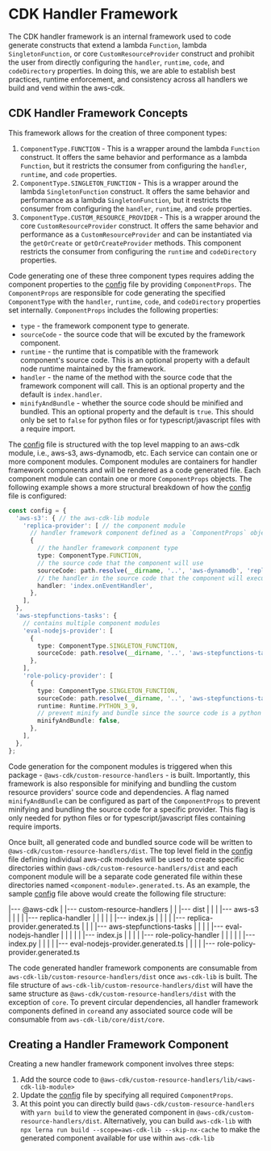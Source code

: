# CDK Handler Framework

The CDK handler framework is an internal framework used to code generate constructs that extend a lambda `Function`, lambda `SingletonFunction`, or core `CustomResourceProvider` construct and prohibit the user from directly configuring the `handler`, `runtime`, `code`, and `codeDirectory` properties.  In doing this, we are able to establish best practices, runtime enforcement, and consistency across all handlers we build and vend within the aws-cdk.

## CDK Handler Framework Concepts

This framework allows for the creation of three component types:
1. `ComponentType.FUNCTION` - This is a wrapper around the lambda `Function` construct. It offers the same behavior and performance as a lambda `Function`, but it restricts the consumer from configuring the `handler`, `runtime`, and `code` properties.
2. `ComponentType.SINGLETON_FUNCTION` - This is a wrapper around the lambda `SingletonFunction` construct. It offers the same behavior and performance as a lambda `SingletonFunction`, but it restricts the consumer from configuring the `handler`, `runtime`, and `code` properties.
3. `ComponentType.CUSTOM_RESOURCE_PROVIDER` - This is a wrapper around the core `CustomResourceProvider` construct. It offers the same behavior and performance as a `CustomResourceProvider` and can be instantiated via the `getOrCreate` or `getOrCreateProvider` methods. This component restricts the consumer from configuring the `runtime` and `codeDirectory` properties.

Code generating one of these three component types requires adding the component properties to the [config](./config.ts) file by providing `ComponentProps`. The `ComponentProps` are responsible for code generating the specified `ComponentType` with the `handler`, `runtime`, `code`, and `codeDirectory` properties set internally. `ComponentProps` includes the following properties:
- `type` - the framework component type to generate.
- `sourceCode` - the source code that will be excuted by the framework component.
- `runtime` - the runtime that is compatible with the framework component's source code. This is an optional property with a default node runtime maintained by the framework.
- `handler` - the name of the method with the source code that the framework component will call. This is an optional property and the default is `index.handler`.
- `minifyAndBundle` - whether the source code should be minified and bundled. This an optional property and the default is `true`. This should only be set to `false` for python files or for typescript/javascript files with a require import.

The [config](./config.ts) file is structured with the top level mapping to an aws-cdk module, i.e., aws-s3, aws-dynamodb, etc. Each service can contain one or more component modules. Component modules are containers for handler framework components and will be rendered as a code generated file. Each component module can contain one or more `ComponentProps` objects. The following example shows a more structural breakdown of how the [config](./config.ts) file is configured:

```ts
const config = {
  'aws-s3': { // the aws-cdk-lib module
    'replica-provider': [ // the component module
      // handler framework component defined as a `ComponentProps` object
      {
        // the handler framework component type
        type: ComponentType.FUNCTION,
        // the source code that the component will use
        sourceCode: path.resolve(__dirname, '..', 'aws-dynamodb', 'replica-handler', 'index.ts'),
        // the handler in the source code that the component will execute
        handler: 'index.onEventHandler',
      },
    ],
  },
  'aws-stepfunctions-tasks': {
    // contains multiple component modules
    'eval-nodejs-provider': [
      {
        type: ComponentType.SINGLETON_FUNCTION,
        sourceCode: path.resolve(__dirname, '..', 'aws-stepfunctions-tasks', 'eval-nodejs-handler', 'index.ts'),
      },
    ],
    'role-policy-provider': [
      {
        type: ComponentType.SINGLETON_FUNCTION,
        sourceCode: path.resolve(__dirname, '..', 'aws-stepfunctions-tasks', 'role-policy-handler', 'index.py'),
        runtime: Runtime.PYTHON_3_9,
        // prevent minify and bundle since the source code is a python file
        minifyAndBundle: false,
      },
    ],
  },
};
```

Code generation for the component modules is triggered when this package - `@aws-cdk/custom-resource-handlers` - is built. Importantly, this framework is also responsible for minifying and bundling the custom resource providers' source code and dependencies. A flag named `minifyAndBundle` can be configured as part of the `ComponentProps` to prevent minifying and bundling the source code for a specific provider. This flag is only needed for python files or for typescript/javascript files containing require imports.

Once built, all generated code and bundled source code will be written to `@aws-cdk/custom-resource-handlers/dist`. The top level field in the [config](./config.ts) file defining individual aws-cdk modules will be used to create specific directories within `@aws-cdk/custom-resource-handlers/dist` and each component module will be a separate code generated file within these directories named `<component-module>.generated.ts`. As an example, the sample [config](./config.ts) file above would create the following file structure:

|--- @aws-cdk
|   |--- custom-resource-handlers
|   |   |--- dist
|   |   |   |--- aws-s3
|   |   |   |   |--- replica-handler
|   |   |   |   |   |--- index.js
|   |   |   |   |--- replica-provider.generated.ts
|   |   |   |--- aws-stepfunctions-tasks
|   |   |   |   |--- eval-nodejs-handler
|   |   |   |   |   |--- index.js
|   |   |   |   |--- role-policy-handler
|   |   |   |   |   |--- index.py
|   |   |   |   |--- eval-nodejs-provider.generated.ts
|   |   |   |   |--- role-policy-provider.generated.ts

The code generated handler framework components are consumable from `aws-cdk-lib/custom-resource-handlers/dist` once `aws-cdk-lib` is built. The file structure of `aws-cdk-lib/custom-resource-handlers/dist` will have the same structure as `@aws-cdk/custom-resource-handlers/dist` with the exception of `core`. To prevent circular dependencies, all handler framework components defined in `core`and any associated source code will be consumable from `aws-cdk-lib/core/dist/core`.

## Creating a Handler Framework Component

Creating a new handler framework component involves three steps:
1. Add the source code to `@aws-cdk/custom-resource-handlers/lib/<aws-cdk-lib-module>`
2. Update the [config](./config.ts) file by specifying all required `ComponentProps`.
3. At this point you can directly build `@aws-cdk/custom-resource-handlers` with `yarn build` to view the generated component in `@aws-cdk/custom-resource-handlers/dist`. Alternatively, you can build `aws-cdk-lib` with `npx lerna run build --scope=aws-cdk-lib --skip-nx-cache` to make the generated component available for use within `aws-cdk-lib`
